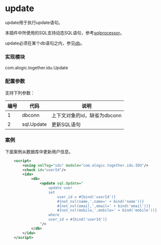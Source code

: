 update
======
update用于执行update语句。

本插件中所使用的SQL支持动态SQL语句，参考[sqlprocessor](../sqlprocessor.md)。

update必须在某个db语句之内，参见[db](db.md)。

### 实现模块

com.alogic.together.idu.Update

### 配置参数

支持下列参数：

| 编号 | 代码 | 说明 |
| ---- | ---- | ---- |
| 1 | dbconn | 上下文对象的id，缺省为dbconn |
| 2 | sql.Update | 更新SQL语句 |

### 案例

下面案例从数据库中更新用户信息。

```xml
	<script>
		<using xmlTag="idu" module="com.alogic.together.idu.IDU"/>
		<check id="userId"/>
		<idu>
			<db>
				<update sql.Update="
					update user 
					set 
						user_id = #{bind('userId')}
						#{not_nvl(name,',name=' + bind('name'))}
						#{not_nvl(email,',email=' + bind('email'))}
						#{not_nvl(mobile,',mobile=' + bind('mobile'))}
					where 
					user_id = #{bind('userId')}
				"/>
			</db>
		</idu>
	</script>
```


